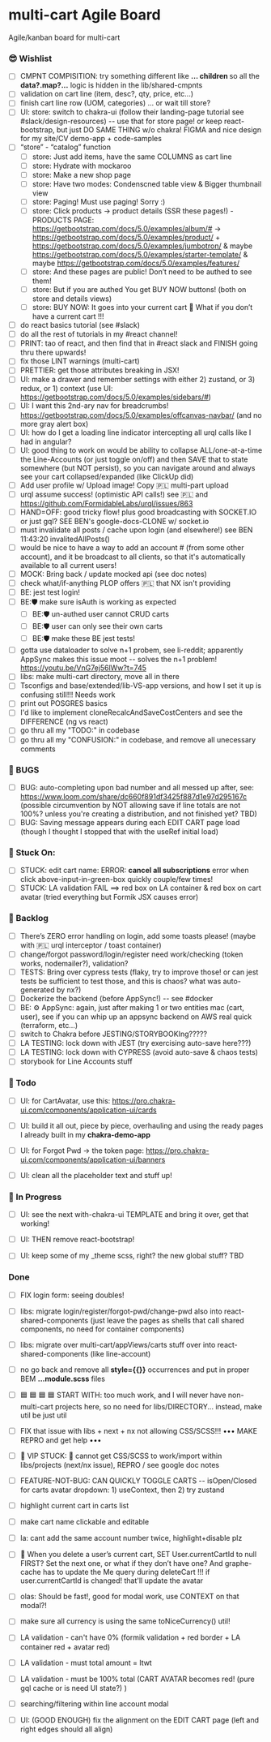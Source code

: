 # multi-cart Agile Board

Agile/kanban board for multi-cart


### 😎 Wishlist

- [ ] CMPNT COMPISITION: try something different like **<CartLines lines={cart.cartLines}> ... children <LineAccounts accounts={}>** so all the **data?.map?...** logic is hidden in the lib/shared-cmpnts
- [ ] validation on cart line (item, desc?, qty, price, etc...)  
- [ ] finish cart line row (UOM, categories) ... or wait till store?  
- [ ] UI: store: switch to chakra-ui (follow their landing-page tutorial see #slack/design-resources) -- use that for store page! or keep react-bootstrap, but just DO SAME THING w/o chakra! FIGMA and nice design for my site/CV demo-app + code-samples  
- [ ] “store” - “catalog” function  
  - [ ] store: Just add items, have the same COLUMNS as cart line  
  - [ ] store: Hydrate with mockaroo  
  - [ ] store: Make a new shop page  
  - [ ] store: Have two modes: Condenscned table view & Bigger thumbnail view  
  - [ ] store: Paging! Must use paging! Sorry :)  
  - [ ] store: Click products -> product details (SSR these pages!) - PRODUCTS PAGE: https://getbootstrap.com/docs/5.0/examples/album/# -> https://getbootstrap.com/docs/5.0/examples/product/ + https://getbootstrap.com/docs/5.0/examples/jumbotron/ & maybe https://getbootstrap.com/docs/5.0/examples/starter-template/ & maybe https://getbootstrap.com/docs/5.0/examples/features/  
  - [ ] store: And these pages are public! Don’t need to be authed to see them!  
  - [ ] store: But if you are authed You get BUY NOW buttons! (both on store and details views)  
  - [ ] store: BUY NOW: It goes into your current cart 🔴 What if you don’t have a current cart !!!  
- [ ] do react basics tutorial (see #slack)  
- [ ] do all the rest of tutorials in my #react channel!  
- [ ] PRINT: tao of react, and then find that in #react slack and FINISH going thru there upwards!  
- [ ] fix those LINT warnings (multi-cart)  
- [ ] PRETTIER: get those attributes breaking in JSX!  
- [ ] UI: make a drawer and remember settings with either 2) zustand, or 3) redux, or 1) context (use UI: https://getbootstrap.com/docs/5.0/examples/sidebars/#)  
- [ ] UI: I want this 2nd-ary nav for breadcrumbs! https://getbootstrap.com/docs/5.0/examples/offcanvas-navbar/ (and no more gray alert box)  
- [ ] UI: how do I get a loading line indicator intercepting all urql calls like I had in angular?  
- [ ] UI: good thing to work on would be ability to collapse ALL/one-at-a-time the Line-Accounts (or just toggle on/off) and then SAVE that to state somewhere (but NOT persist), so you can navigate around and always see your cart collapsed/expanded (like ClickUp did)  
- [ ] Add user profile w/ Upload image! Copy 🇵🇱 multi-part upload  
- [ ] urql assume success! (optimistic API calls!) see 🇵🇱  and https://github.com/FormidableLabs/urql/issues/863  
- [ ] HAND=OFF: good tricky flow! plus good broadcasting with SOCKET.IO or just gql? SEE BEN's google-docs-CLONE w/ socket.io  
- [ ] must invalidate all posts / cache upon login (and elsewhere!)  see BEN 11:43:20 invalitedAllPosts()  
- [ ] would be nice to have a way to add an account # (from some other account), and it be broadcast to all clients, so that it's automatically available to all current users!  
- [ ] MOCK: Bring back / update mocked api (see doc notes)  
- [ ] check what/if-anything PLOP offers 🇵🇱 that NX isn't providing  
- [ ] BE: jest test login!  
- [ ] BE:🛡 make sure isAuth is working as expected  
  - [ ] BE:🛡 un-authed user cannot CRUD carts  
  - [ ] BE:🛡 user can only see their own carts  
  - [ ] BE:🛡 make these BE jest tests!  
- [ ] gotta use dataloader to solve n+1 probem, see li-reddit; apparently AppSync makes this issue moot -- solves the n+1 problem! https://youtu.be/VnG7ej56lWw?t=745  
- [ ] libs: make multi-cart directory, move all in there  
- [ ] Tsconfigs and base/extended/lib-VS-app versions, and how I set it up is confusing still!!! Needs work  
- [ ] print out POSGRES basics  
- [ ] I'd like to implement cloneRecalcAndSaveCostCenters and see the DIFFERENCE (ng vs react)  
- [ ] go thru all my "TODO:" in codebase  
- [ ] go thru all my "CONFUSION:" in codebase, and remove all unecessary comments  

### 🐞 BUGS

- [ ] BUG: auto-completing upon bad number and all messed up after, see: https://www.loom.com/share/dc660f891df3425f887d1e97d295167c (possible circumvention by NOT allowing save if line totals are not 100%? unless you're creating a distribution, and not finished yet? TBD)  
- [ ] BUG: Saving message appears during each EDIT CART page load (though I thought I stopped that with the useRef initial load)  

### 👿 Stuck On:

- [ ] STUCK: edit cart name: ERROR: **cancel all subscriptions** error when click above-input-in-green-box quickly couple/few times!  
- [ ] STUCK: LA validation FAIL ==> red box on LA container & red box on cart avatar (tried everything but Formik JSX causes error)  

### 📘 Backlog

- [ ] There’s ZERO error handling on login, add some toasts please! (maybe with 🇵🇱 urql interceptor / toast container)  
- [ ] change/forgot password/login/register need work/checking (token works, nodemailer?), validation?  
- [ ] TESTS: Bring over cypress tests (flaky, try to improve those! or can jest tests be sufficient to test those, and this is chaos? what was auto-generated by nx?)  
- [ ] Dockerize the backend (before AppSync!) -- see #docker  
- [ ] BE: ⚙️ AppSync: again, just after making 1 or two entities mac (cart, user), see if you can whip up an appsync backend on AWS real quick (terraform, etc…)  
- [ ] switch to Chakra before JESTING/STORYBOOKIng?????  
- [ ] LA TESTING: lock down with JEST (try exercising auto-save here???)  
- [ ] LA TESTING: lock down with CYPRESS (avoid auto-save & chaos tests)  
- [ ] storybook for Line Accounts stuff  

### 💪 Todo
- [ ] UI: for CartAvatar, use this: https://pro.chakra-ui.com/components/application-ui/cards
- [ ] UI: build it all out, piece by piece, overhauling and using the ready pages I already built in my **chakra-demo-app**
- [ ] UI: for Forgot Pwd -> the token page: https://pro.chakra-ui.com/components/application-ui/banners
- [ ] UI: clean all the placeholder text and stuff up!


### 🧠 In Progress
- [ ] UI: see the next with-chakra-ui TEMPLATE and bring it over, get that working!
- [ ] UI: THEN remove react-bootstrap!
- [ ] UI: keep some of my _theme scss, right? the new global stuff? TBD


### Done

- [ ] FIX login form: seeing doubles!  
- [ ] libs: migrate login/register/forgot-pwd/change-pwd also into react-shared-components (just leave the pages as shells that call shared components, no need for container components)  
- [ ] libs: migrate over multi-cart/appViews/carts stuff over into react-shared-components (like line-account)  
- [ ] no go back and remove all **style={{}}** occurrences and put in proper BEM **...module.scss** files  
- [ ] 🟦 🟦 🟦 🟦 START WITH: too much work, and I will never have non-multi-cart projects here, so no need for libs/DIRECTORY... instead, make util be just util  
- [ ] FIX that issue with libs + next + nx not allowing CSS/SCSS!!! ••• MAKE REPRO and get help •••  
- [ ] 💎 VIP STUCK: 💎 cannot get CSS/SCSS to work/import within libs/projects (next/nx issue), REPRO / see google doc notes  
- [ ] FEATURE-NOT-BUG: CAN QUICKLY TOGGLE CARTS -- isOpen/Closed for carts avatar dropdown: 1) useContext, then 2) try zustand  
- [ ] highlight current cart in carts list  
- [ ] make cart name clickable and editable  
- [ ] la: cant add the same account number twice, highlight+disable plz  
- [ ] 🐞 When you delete a user’s current cart, SET User.currentCartId to null FIRST? Set the next one, or what if they don’t have one?  And graphe-cache has to update the Me query during deleteCart !!! if user.currentCartId is changed! that'll update the avatar  
- [ ] olas: Should be fast!, good for modal work, use CONTEXT on that modal?!  
- [ ] make sure all currency is using the same toNiceCurrency() util!  
- [ ] LA validation - can't have 0% (formik validation + red border + LA container red + avatar red)  
- [ ] LA validation - must total amount = ltwt  
- [ ] LA validation - must be 100% total (CART AVATAR becomes red! (pure gql cache or is need UI state?)  )  
- [ ] searching/filtering within line account modal  
- [ ] UI: (GOOD ENOUGH) fix the alignment on the EDIT CART page (left and right edges should all align)  

